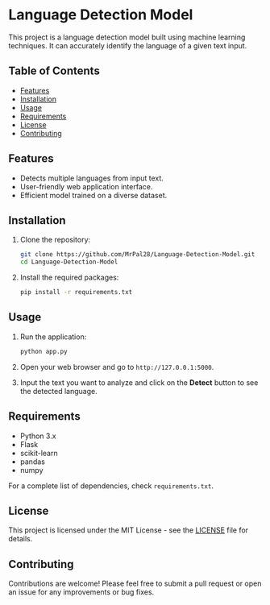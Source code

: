 
# Language Detection Model

This project is a language detection model built using machine learning techniques. It can accurately identify the language of a given text input.

## Table of Contents
- [Features](#features)
- [Installation](#installation)
- [Usage](#usage)
- [Requirements](#requirements)
- [License](#license)
- [Contributing](#contributing)

## Features
- Detects multiple languages from input text.
- User-friendly web application interface.
- Efficient model trained on a diverse dataset.

## Installation

1. Clone the repository:
   ```bash
   git clone https://github.com/MrPal28/Language-Detection-Model.git
   cd Language-Detection-Model
   ```

2. Install the required packages:
   ```bash
   pip install -r requirements.txt
   ```

## Usage

1. Run the application:
   ```bash
   python app.py
   ```

2. Open your web browser and go to `http://127.0.0.1:5000`.

3. Input the text you want to analyze and click on the **Detect** button to see the detected language.

## Requirements
- Python 3.x
- Flask
- scikit-learn
- pandas
- numpy

For a complete list of dependencies, check `requirements.txt`.

## License

This project is licensed under the MIT License - see the [LICENSE](LICENSE) file for details.

## Contributing

Contributions are welcome! Please feel free to submit a pull request or open an issue for any improvements or bug fixes.
```


